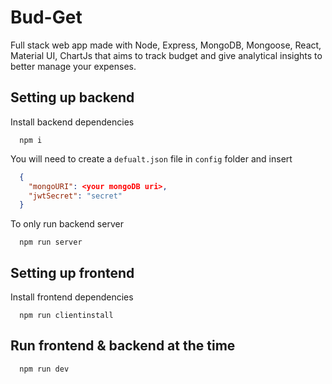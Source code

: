 # Bud-Get

Full stack web app made with Node, Express, MongoDB, Mongoose, React, Material UI, ChartJs that aims to track budget and give analytical insights to better manage your expenses.

## Setting up backend

Install backend dependencies

```
  npm i
```

You will need to create a `defualt.json` file in `config` folder and insert

```json
  {
    "mongoURI": <your mongoDB uri>,
    "jwtSecret": "secret"
  }
```

To only run backend server

```
  npm run server
```

## Setting up frontend

Install frontend dependencies

```
  npm run clientinstall
```

## Run frontend & backend at the time

```
  npm run dev
```
